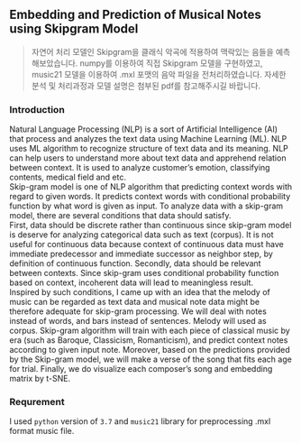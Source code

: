 
## Embedding and Prediction of Musical Notes using Skipgram Model

> 자연어 처리 모델인 Skipgram을 클래식 악곡에 적용하여 맥락있는 음들을 예측해보았습니다. numpy를 이용하여 직접 Skipgram 모델을 구현하였고, music21 모델을 이용하여 .mxl 포맷의 음악 파일을 전처리하였습니다. 자세한 분석 및 처리과정과 모델 설명은 첨부된 pdf를 참고해주시길 바랍니다. 

### Introduction

Natural Language Processing (NLP) is a sort of Artificial Intelligence (AI) that process and analyzes the text data using Machine Learning (ML). NLP uses ML algorithm to recognize structure of text data and its meaning. NLP can help users to understand more about text data and apprehend relation between context. It is used to analyze customer’s emotion, classifying contents, medical field and etc.
<br>
Skip-gram model is one of NLP algorithm that predicting context words with regard to given words. It predicts context words with conditional probability function by what word is given as input. To analyze data with a skip-gram model, there are several conditions that data should satisfy.
<br>
First, data should be discrete rather than continuous since skip-gram model is deserve for analyzing categorical data such as text (corpus). It is not useful for continuous data because context of continuous data must have immediate predecessor and immediate successor as neighbor step, by definition of continuous function. Secondly, data should be relevant between contexts. Since skip-gram uses conditional probability function based on context, incoherent data will lead to meaningless result.
<br>
Inspired by such conditions, I came up with an idea that the melody of music can be regarded as text data and musical note data might be therefore adequate for skip-gram processing. We will deal with notes instead of words, and bars instead of sentences. Melody will used as corpus. Skip-gram algorithm will train with each piece of classical music by era (such as Baroque, Classicism, Romanticism), and predict context notes according to given input note. Moreover, based on the predictions provided by the
Skip-gram model, we will make a verse of the song that fits each age for trial. Finally, we do visualize each composer’s song and embedding matrix by t-SNE.


### Requrement

I used `python` version of `3.7` and `music21` library for preprocessing .mxl format music file.
